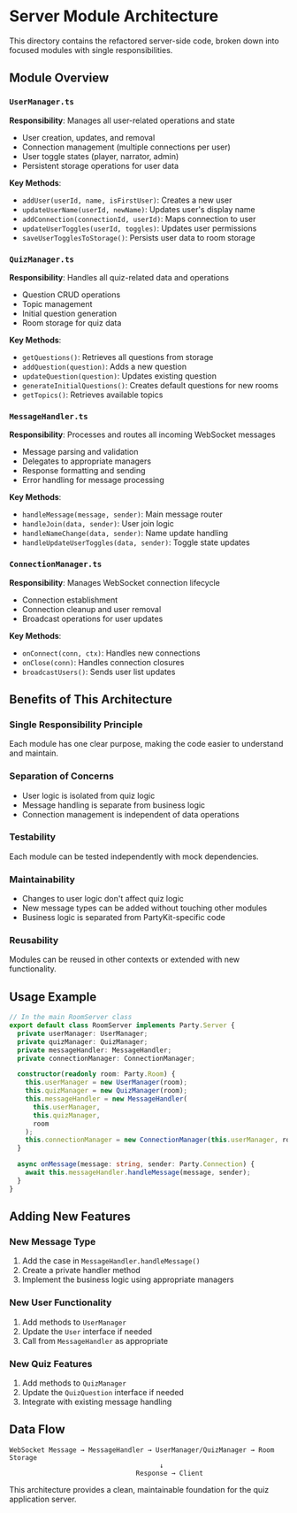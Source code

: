 # Server Module Architecture

This directory contains the refactored server-side code, broken down into focused modules with single responsibilities.

## Module Overview

### `UserManager.ts`
**Responsibility**: Manages all user-related operations and state
- User creation, updates, and removal
- Connection management (multiple connections per user)
- User toggle states (player, narrator, admin)
- Persistent storage operations for user data

**Key Methods**:
- `addUser(userId, name, isFirstUser)`: Creates a new user
- `updateUserName(userId, newName)`: Updates user's display name
- `addConnection(connectionId, userId)`: Maps connection to user
- `updateUserToggles(userId, toggles)`: Updates user permissions
- `saveUserTogglesToStorage()`: Persists user data to room storage

### `QuizManager.ts`
**Responsibility**: Handles all quiz-related data and operations
- Question CRUD operations
- Topic management
- Initial question generation
- Room storage for quiz data

**Key Methods**:
- `getQuestions()`: Retrieves all questions from storage
- `addQuestion(question)`: Adds a new question
- `updateQuestion(question)`: Updates existing question
- `generateInitialQuestions()`: Creates default questions for new rooms
- `getTopics()`: Retrieves available topics

### `MessageHandler.ts`
**Responsibility**: Processes and routes all incoming WebSocket messages
- Message parsing and validation
- Delegates to appropriate managers
- Response formatting and sending
- Error handling for message processing

**Key Methods**:
- `handleMessage(message, sender)`: Main message router
- `handleJoin(data, sender)`: User join logic
- `handleNameChange(data, sender)`: Name update handling
- `handleUpdateUserToggles(data, sender)`: Toggle state updates

### `ConnectionManager.ts`
**Responsibility**: Manages WebSocket connection lifecycle
- Connection establishment
- Connection cleanup and user removal
- Broadcast operations for user updates

**Key Methods**:
- `onConnect(conn, ctx)`: Handles new connections
- `onClose(conn)`: Handles connection closures
- `broadcastUsers()`: Sends user list updates

## Benefits of This Architecture

### **Single Responsibility Principle**
Each module has one clear purpose, making the code easier to understand and maintain.

### **Separation of Concerns**
- User logic is isolated from quiz logic
- Message handling is separate from business logic
- Connection management is independent of data operations

### **Testability**
Each module can be tested independently with mock dependencies.

### **Maintainability**
- Changes to user logic don't affect quiz logic
- New message types can be added without touching other modules
- Business logic is separated from PartyKit-specific code

### **Reusability**
Modules can be reused in other contexts or extended with new functionality.

## Usage Example

```typescript
// In the main RoomServer class
export default class RoomServer implements Party.Server {
  private userManager: UserManager;
  private quizManager: QuizManager;
  private messageHandler: MessageHandler;
  private connectionManager: ConnectionManager;

  constructor(readonly room: Party.Room) {
    this.userManager = new UserManager(room);
    this.quizManager = new QuizManager(room);
    this.messageHandler = new MessageHandler(
      this.userManager, 
      this.quizManager, 
      room
    );
    this.connectionManager = new ConnectionManager(this.userManager, room);
  }

  async onMessage(message: string, sender: Party.Connection) {
    await this.messageHandler.handleMessage(message, sender);
  }
}
```

## Adding New Features

### **New Message Type**
1. Add the case in `MessageHandler.handleMessage()`
2. Create a private handler method
3. Implement the business logic using appropriate managers

### **New User Functionality**
1. Add methods to `UserManager`
2. Update the `User` interface if needed
3. Call from `MessageHandler` as appropriate

### **New Quiz Features**
1. Add methods to `QuizManager`
2. Update the `QuizQuestion` interface if needed
3. Integrate with existing message handling

## Data Flow

```
WebSocket Message → MessageHandler → UserManager/QuizManager → Room Storage
                                      ↓
                                Response → Client
```

This architecture provides a clean, maintainable foundation for the quiz application server.
